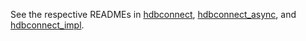 See the respective READMEs in [hdbconnect](./hdbconnect), [hdbconnect_async](./hdbconnect_async), and [hdbconnect_impl](./hdbconnect_impl).
